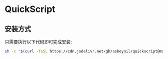 
# QuickScript

## 安装方式

只需要执行以下代码即可完成安装:


``` bash
sh -c "$(curl -fsSL https://cdn.jsdelivr.net/gh/askeynil/quickscript@master/quick.sh)"
```


